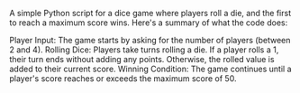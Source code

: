 A simple Python script for a dice game where players roll a die, and the first to reach a maximum score wins. 
Here's a summary of what the code does:

Player Input: The game starts by asking for the number of players (between 2 and 4).
Rolling Dice: Players take turns rolling a die. If a player rolls a 1, their turn ends without adding any points. Otherwise, the rolled value is added to their current score.
Winning Condition: The game continues until a player's score reaches or exceeds the maximum score of 50.
